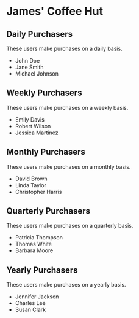 # James' Coffee Hut

## Daily Purchasers
These users make purchases on a daily basis.

- John Doe
- Jane Smith
- Michael Johnson

## Weekly Purchasers
These users make purchases on a weekly basis.

- Emily Davis
- Robert Wilson
- Jessica Martinez

## Monthly Purchasers
These users make purchases on a monthly basis.

- David Brown
- Linda Taylor
- Christopher Harris

## Quarterly Purchasers
These users make purchases on a quarterly basis.

- Patricia Thompson
- Thomas White
- Barbara Moore

## Yearly Purchasers
These users make purchases on a yearly basis.

- Jennifer Jackson
- Charles Lee
- Susan Clark